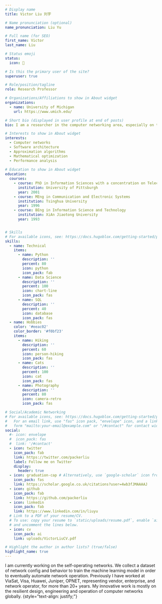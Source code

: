 ```yaml
---
# Display name
title: Victor Liu 刘宇

# Name pronunciation (optional)
name_pronunciation: Liu Yu

# Full name (for SEO)
first_name: Victor
last_name: Liu

# Status emoji
status:
  icon: 🐝

# Is this the primary user of the site?
superuser: true

# Role/position/tagline
role: Research Professor

# Organizations/Affiliations to show in About widget
organizations:
  - name: University of Michigan
    url: https://www.umich.edu/

# Short bio (displayed in user profile at end of posts)
bio: I am a researcher in the computer networking area, especially on the topics of resilient network design and  operation, software architect, approximation algorithms, social networks, and embedded electronics. 

# Interests to show in About widget
interests:
  - Computer networks
  - Software architecture
  - Approximation algorithms
  - Mathematical optimization 
  - Performance analysis
  
# Education to show in About widget
education:
  courses:
    - course: PhD in Information Sciences with a concentration on Telecommunications
      institution: University of Pittsburgh
      year: 2001
    - course: MEng in Communication and Electronic Systems
      institution: Tsinghua University
      year: 1996
    - course: BEng in Information Science and Technology
      institution: XiAn Jiaotong University
      year: 1993


# Skills
# For available icons, see: https://docs.hugoblox.com/getting-started/page-builder/#icons
skills:
  - name: Technical
    items:
      - name: Python
        description: ''
        percent: 80
        icon: python
        icon_pack: fab
      - name: Data Science
        description: ''
        percent: 100
        icon: chart-line
        icon_pack: fas
      - name: SQL
        description: ''
        percent: 40
        icon: database
        icon_pack: fas
  - name: Hobbies
    color: '#eeac02'
    color_border: '#f0bf23'
    items:
      - name: Hiking
        description: ''
        percent: 60
        icon: person-hiking
        icon_pack: fas
      - name: Cats
        description: ''
        percent: 100
        icon: cat
        icon_pack: fas
      - name: Photography
        description: ''
        percent: 80
        icon: camera-retro
        icon_pack: fas

# Social/Academic Networking
# For available icons, see: https://docs.hugoblox.com/getting-started/page-builder/#icons
#   For an email link, use "fas" icon pack, "envelope" icon, and a link in the
#   form "mailto:your-email@example.com" or "/#contact" for contact widget.
social:
  #- icon: envelope
  #  icon_pack: fas
  #  link: '/#contact'
  - icon: twitter
    icon_pack: fab
    link: https://twitter.com/packerliu
    label: Follow me on Twitter
    display:
      header: true
  - icon: graduation-cap # Alternatively, use `google-scholar` icon from `ai` icon pack
    icon_pack: fas
    link: https://scholar.google.co.uk/citations?user=4wb3fJMAAAAJ
  - icon: github
    icon_pack: fab
    link: https://github.com/packerliu
  - icon: linkedin
    icon_pack: fab
    link: https://www.linkedin.com/in/liuyu
  # Link to a PDF of your resume/CV.
  # To use: copy your resume to `static/uploads/resume.pdf`, enable `ai` icons in `params.yaml`,
  # and uncomment the lines below.
  - icon: cv
    icon_pack: ai
    link: uploads/VictorLiuCV.pdf

# Highlight the author in author lists? (true/false)
highlight_name: true
---
```


I am currently working on the self-operating networks. We
collect a dataset of network config and behavior to train the machine learning model in order to eventually automate network operation. Previously I have worked at ViaSat, Visa, Huawei, Juniper, OPNET, representing vendor, enterprise, and network operator, for more than 20+ years.  My innovative work is mostly on the resilient design, engineering and operation of computer networks globally.
{style="text-align: justify;"}
